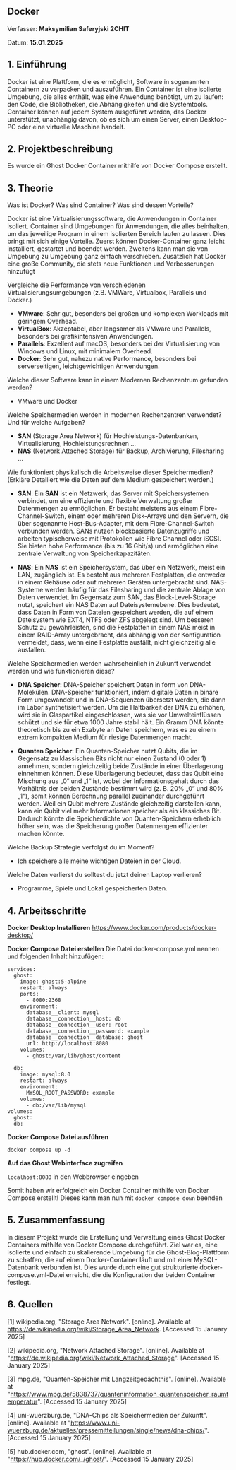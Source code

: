 
## Docker

Verfasser: **Maksymilian Saferyjski 2CHIT**

Datum: **15.01.2025**

## 1. Einführung
Docker ist eine Plattform, die es ermöglicht, Software in sogenannten Containern zu verpacken und auszuführen. Ein Container ist eine isolierte Umgebung, die alles enthält, was eine Anwendung benötigt, um zu laufen: den Code, die Bibliotheken, die Abhängigkeiten und die Systemtools. Container können auf jedem System ausgeführt werden, das Docker unterstützt, unabhängig davon, ob es sich um einen Server, einen Desktop-PC oder eine virtuelle Maschine handelt.
## 2. Projektbeschreibung
Es wurde ein Ghost Docker Container mithilfe von Docker Compose erstellt. 
## 3. Theorie
Was ist Docker? Was sind Container? Was sind dessen Vorteile?

Docker ist eine Virtualisierungssoftware, die Anwendungen in Container isoliert. Container sind Umgebungen für Anwendungen, die alles beinhalten, um das jeweilige Program in einem isolierten Bereich laufen zu lassen. Dies bringt mit sich einige Vorteile. Zuerst können Docker-Container ganz leicht installiert, gestartet und beendet werden. Zweitens kann man sie von Umgebung zu Umgebung ganz einfach verschieben. Zusätzlich hat Docker eine große Community, die stets neue Funktionen und Verbesserungen hinzufügt

Vergleiche die Performance von verschiedenen Virtualisierungsumgebungen (z.B. VMWare, Virtualbox, Parallels und Docker.)

* **VMware**: Sehr gut, besonders bei großen und komplexen Workloads mit geringem Overhead.
* **VirtualBox**: Akzeptabel, aber langsamer als VMware und Parallels, besonders bei grafikintensiven Anwendungen.
* **Parallels**: Exzellent auf macOS, besonders bei der Virtualisierung von Windows und Linux, mit minimalem Overhead.
* **Docker**: Sehr gut, nahezu native Performance, besonders bei serverseitigen, leichtgewichtigen Anwendungen.

Welche dieser Software kann in einem Modernen Rechenzentrum gefunden werden?
* VMware und Docker

Welche Speichermedien werden in modernen Rechenzentren verwendet? Und für welche Aufgaben?

* **SAN** (Storage Area Network) für Hochleistungs-Datenbanken, Virtualisierung, Hochleistungsrechnen ...
* **NAS** (Network Attached Storage) für Backup, Archivierung, Filesharing ...

Wie funktioniert physikalisch die Arbeitsweise dieser Speichermedien? (Erkläre Detailiert wie die Daten auf dem Medium gespeichert werden.)
* **SAN**:
Ein **SAN** ist ein Netzwerk, das Server mit Speichersystemen verbindet, um eine effiziente und flexible Verwaltung großer Datenmengen zu ermöglichen. 
Er besteht meistens aus einem Fibre-Channel-Switch, einem oder mehreren Disk-Arrays und den Servern, die über sogenannte Host-Bus-Adapter, mit dem Fibre-Channel-Switch verbunden werden.
SANs nutzen blockbasierte Datenzugriffe und arbeiten typischerweise mit Protokollen wie Fibre Channel oder iSCSI. 
Sie bieten hohe Performance (bis zu 16 Gbit/s) und ermöglichen eine zentrale Verwaltung von Speicherkapazitäten.

* **NAS**:
Ein **NAS** ist ein Speichersystem, das über ein Netzwerk, meist ein LAN, zugänglich ist. 
Es besteht aus mehreren Festplatten, die entweder in einem Gehäuse oder auf mehreren Geräten untergebracht sind.
NAS-Systeme werden häufig für das Filesharing und die zentrale Ablage von Daten verwendet. 
Im Gegensatz zum SAN, das Block-Level-Storage nutzt, speichert ein NAS Daten auf Dateisystemebene. 
Dies bedeutet, dass Daten in Form von Dateien gespeichert werden, die auf einem Dateisystem wie EXT4, NTFS oder ZFS abgelegt sind. 
Um besseren Schutz zu gewährleisten, sind die Festplatten in einem NAS meist in einem RAID-Array untergebracht, das abhängig von der Konfiguration vermeidet, dass, wenn eine Festplatte ausfällt, nicht gleichzeitig alle ausfallen.

Welche Speichermedien werden wahrscheinlich in Zukunft verwendet werden und wie funktionieren diese?
* **DNA Speicher**:
DNA-Speicher speichert Daten in form von DNA-Molekülen. 
DNA-Speicher funktioniert, indem digitale Daten in binäre Form umgewandelt und in DNA-Sequenzen übersetzt werden, die dann im Labor synthetisiert werden. 
Um die Haltbarkeit der DNA zu erhöhen, wird sie in Glaspartikel eingeschlossen, was sie vor Umwelteinflüssen schützt und sie für etwa 1000 Jahre stabil hält. 
Ein Gramm DNA könnte theoretisch bis zu ein Exabyte an Daten speichern, was es zu einem extrem kompakten Medium für riesige Datenmengen macht.

* **Quanten Speicher**: 
Ein Quanten-Speicher nutzt Qubits, die im Gegensatz zu klassischen Bits nicht nur einen Zustand (0 oder 1) annehmen, sondern gleichzeitig beide Zustände in einer Überlagerung einnehmen können. 
Diese Überlagerung bedeutet, dass das Qubit eine Mischung aus „0“ und „1“ ist, wobei der Informationsgehalt durch das Verhältnis der beiden Zustände bestimmt wird (z. B. 20% „0“ und 80% „1“), somit können Berechnung parallel zueinander durchgeführt werden.
 Weil ein Qubit mehrere Zustände gleichzeitig darstellen kann, kann ein Qubit viel mehr Informationen speicher als ein klassiches Bit. 
 Dadurch könnte die Speicherdichte von Quanten-Speichern erheblich höher sein, was die Speicherung großer Datenmengen effizienter machen könnte.

Welche Backup Strategie verfolgst du im Moment?

* Ich speichere alle meine wichtigen Dateien in der Cloud.

Welche Daten verlierst du solltest du jetzt deinen Laptop verlieren?

* Programme, Spiele und Lokal gespeicherten Daten.
## 4. Arbeitsschritte

**Docker Desktop Installieren**
https://www.docker.com/products/docker-desktop/

**Docker Compose Datei erstellen**
Die Datei docker-compose.yml nennen und folgenden Inhalt hinzufügen:
```
services:
  ghost:
    image: ghost:5-alpine
    restart: always
    ports:
      - 8080:2368
    environment:
      database__client: mysql
      database__connection__host: db
      database__connection__user: root
      database__connection__password: example
      database__connection__database: ghost
      url: http://localhost:8080
    volumes:
      - ghost:/var/lib/ghost/content

  db:
    image: mysql:8.0
    restart: always
    environment:
      MYSQL_ROOT_PASSWORD: example
    volumes:
      - db:/var/lib/mysql
volumes:
  ghost:
  db: 
```

**Docker Compose Datei ausführen**

```docker compose up -d```

**Auf das Ghost Webinterface zugreifen**

```localhost:8080``` in den Webbrowser eingeben

Somit haben wir erfolgreich ein Docker Container mithilfe von Docker Compose erstellt!
Dieses kann man nun mit ```docker compose down``` beenden

## 5. Zusammenfassung

In diesem Projekt wurde die Erstellung und Verwaltung eines Ghost Docker Containers mithilfe von Docker Compose durchgeführt. Ziel war es, eine isolierte und einfach zu skalierende Umgebung für die Ghost-Blog-Plattform zu schaffen, die auf einem Docker-Container läuft und mit einer MySQL-Datenbank verbunden ist. Dies wurde durch eine gut strukturierte docker-compose.yml-Datei erreicht, die die Konfiguration der beiden Container festlegt.

## 6. Quellen

[1] wikipedia.org, "Storage Area Network". [online]. Available at https://de.wikipedia.org/wiki/Storage_Area_Network. [Accessed 15 January 2025]

[2] wikipedia.org, "Network Attached Storage". [online]. Available at "https://de.wikipedia.org/wiki/Network_Attached_Storage". [Accessed 15 January 2025]

[3] mpg.de, "Quanten-Speicher mit Langzeitgedächtnis". [online]. Available at "https://www.mpg.de/5838737/quanteninformation_quantenspeicher_raumtemperatur". [Accessed 15 January 2025]

[4] uni-wuerzburg.de, "DNA-Chips als Speichermedien der Zukunft". [online]. Available at "https://www.uni-wuerzburg.de/aktuelles/pressemitteilungen/single/news/dna-chips/". [Accessed 15 January 2025]

[5] hub.docker.com, "ghost". [online]. Available at "https://hub.docker.com/_/ghost/". [Accessed 15 January 2025]
